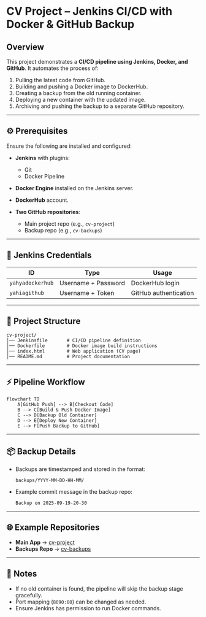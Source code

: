 # CV Project – Jenkins CI/CD with Docker & GitHub Backup

##  Overview

This project demonstrates a **CI/CD pipeline using Jenkins, Docker, and GitHub**.
It automates the process of:

1. Pulling the latest code from GitHub.
2. Building and pushing a Docker image to DockerHub.
3. Creating a backup from the old running container.
4. Deploying a new container with the updated image.
5. Archiving and pushing the backup to a separate GitHub repository.

---

## ⚙️ Prerequisites

Ensure the following are installed and configured:

* **Jenkins** with plugins:

  * Git
  * Docker Pipeline
* **Docker Engine** installed on the Jenkins server.
* **DockerHub** account.
* **Two GitHub repositories**:

  * Main project repo (e.g., `cv-project`)
  * Backup repo (e.g., `cv-backups`)

---

## 🔑 Jenkins Credentials

| ID               | Type                | Usage                 |
| ---------------- | ------------------- | --------------------- |
| `yahyadockerhub` | Username + Password | DockerHub login       |
| `yahiagithub`    | Username + Token    | GitHub authentication |

---

## 📂 Project Structure

```
cv-project/
│── Jenkinsfile       # CI/CD pipeline definition
│── Dockerfile        # Docker image build instructions
│── index.html        # Web application (CV page)
│── README.md         # Project documentation
```

---

## ⚡ Pipeline Workflow

```mermaid
flowchart TD
    A[GitHub Push] --> B[Checkout Code]
    B --> C[Build & Push Docker Image]
    C --> D[Backup Old Container]
    D --> E[Deploy New Container]
    E --> F[Push Backup to GitHub]
```

---

## 📦 Backup Details

* Backups are timestamped and stored in the format:

  ```
  backups/YYYY-MM-DD-HH-MM/
  ```
* Example commit message in the backup repo:

  ```
  Backup on 2025-09-19-20-30
  ```

---

## 🌐 Example Repositories

* **Main App** → [cv-project](https://github.com/Yahia58/cv-project)
* **Backups Repo** → [cv-backups](https://github.com/Yahia58/cv-backups)

---

## 📝 Notes

* If no old container is found, the pipeline will skip the backup stage gracefully.
* Port mapping (`8090:80`) can be changed as needed.
* Ensure Jenkins has permission to run Docker commands.
